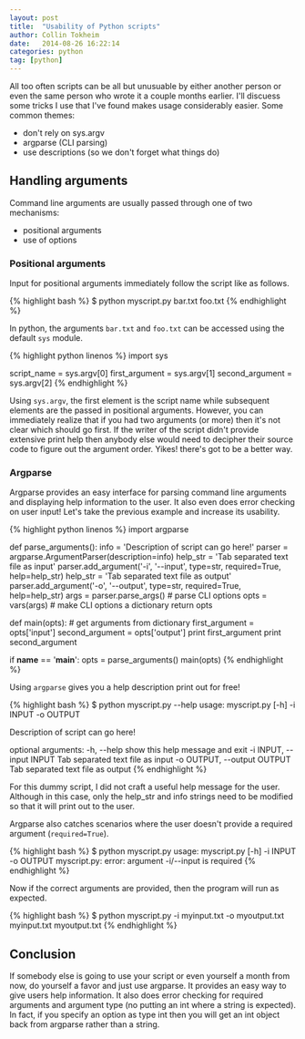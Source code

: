 ```yaml
---
layout: post
title:  "Usability of Python scripts"
author: Collin Tokheim
date:   2014-08-26 16:22:14
categories: python
tag: [python]
---
```


All too often scripts can be all but unusuable by either another person or even the same person who wrote it a couple months earlier. I'll discuess some tricks I use that I've found makes usage considerably easier. Some common themes:

* don't rely on sys.argv
* argparse (CLI parsing)
* use descriptions (so we don't forget what things do)

## Handling arguments

Command line arguments are usually passed through one of two mechanisms: 

* positional arguments 
* use of options

### Positional arguments

Input for positional arguments immediately follow the script like as follows.

{% highlight bash %}
$ python myscript.py bar.txt foo.txt
{% endhighlight %}

In python, the arguments `bar.txt` and `foo.txt` can be accessed using the default `sys` module.

{% highlight python linenos %}
import sys

script_name = sys.argv[0]
first_argument = sys.argv[1]
second_argument = sys.argv[2]
{% endhighlight %}

Using `sys.argv`, the first element is the script name while subsequent elements are the passed in positional arguments.
However, you can immediately realize that if you had two arguments (or more) then it's not clear which should go first. If the
writer of the script didn't provide extensive print help then anybody else would need to decipher their source code
to figure out the argument order. Yikes! there's got to be a better way.

### Argparse

Argparse provides an easy interface for parsing command line arguments and displaying help information to the user.
It also even does error checking on user input! Let's take the previous example and increase its usability.

{% highlight python linenos %}
import argparse


def parse_arguments():
    info = 'Description of script can go here!'
    parser = argparse.ArgumentParser(description=info)
    help_str = 'Tab separated text file as input'
    parser.add_argument('-i', '--input',
                        type=str, required=True,
                        help=help_str)
    help_str = 'Tab separated text file as output'
    parser.add_argument('-o', '--output',
                        type=str, required=True,
                        help=help_str)
    args = parser.parse_args()  # parse CLI options
    opts = vars(args)  # make CLI options a dictionary
    return opts


def main(opts):
    # get arguments from dictionary
    first_argument = opts['input']
    second_argument = opts['output']
    print first_argument
    print second_argument


if __name__ == '__main__':
    opts = parse_arguments()
    main(opts)
{% endhighlight %}

Using `argparse` gives you a help description print out for free!

{% highlight bash %}
$ python myscript.py --help
usage: myscript.py [-h] -i INPUT -o OUTPUT

Description of script can go here!

optional arguments:
  -h, --help            show this help message and exit
  -i INPUT, --input INPUT
                        Tab separated text file as input
  -o OUTPUT, --output OUTPUT
                        Tab separated text file as output
{% endhighlight %}

For this dummy script, I did not craft a useful help message for the user.
Although in this case, only the help_str and info strings need to be modified
so that it will print out to the user.

Argparse also catches scenarios where the user doesn't provide a required argument (`required=True`).

{% highlight bash %}
$ python myscript.py
usage: myscript.py [-h] -i INPUT -o OUTPUT
myscript.py: error: argument -i/--input is required
{% endhighlight %}

Now if the correct arguments are provided, then the program will run as expected.

{% highlight bash %}
$ python myscript.py -i myinput.txt -o myoutput.txt
myinput.txt
myoutput.txt
{% endhighlight %}

## Conclusion

If somebody else is going to use your script or even yourself a month from now, do yourself a favor and 
just use argparse. It provides an easy way to give users help information. It also does error checking
for required arguments and argument type (no putting an int where a string is expected). In fact, if
you specify an option as type int then you will get an int object back from argparse rather than a string.
